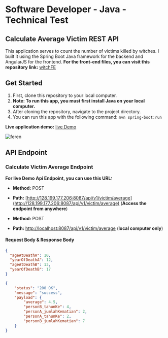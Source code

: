 # Software Developer - Java - Technical Test
## Calculate Average Victim REST API
This application serves to count the number of victims killed by witches. I built it using the Spring Boot Java framework for the backend and AngularJS for the frontend.
**For the front-end files, you can visit this repository link:** [witchFE](https://github.com/Alhuzsyam/witchFE)

## Get Started 
1. First, clone this repository to your local computer.
2. **Note: To run this app, you must first install Java on your local computer.**
3. After cloning the repository, navigate to the project directory.
4. You can run this app with the following command: `mvn spring-boot:run`

**Live application demo:** [live Demo](http://128.199.177.206:5390/)

![feren](https://github.com/Alhuzsyam/witch/assets/64511435/705953a9-345f-44ce-aa90-acfc92ac5654)

## API Endpoint
### Calculate Victim Average Endpoint

**For live Demo Api Endpoint, you can use this URL:**

- **Method:** POST 
- **Path:** [http://128.199.177.206:8087/api/v1/victim/average](http://128.199.177.206:8087/api/v1/victim/average) (**Access the endpoint from anywhere**)

- **Method:** POST 
- **Path:** [http://localhost:8087/api/v1/victim/average](http://localhost:8087/api/v1/victim/average) (**local computer only**)

#### Request Body & Response Body
```json
{
  "ageAtDeathA": 10,
  "yearOfDeathA": 12,
  "ageAtDeathB": 13,
  "yearOfDeathB": 17
}
```

```json
{
	"status": "200 OK",
	"message": "success",
	"payload": {
		"average": 4.5,
		"personB_tahunKe": 4,
		"personA_jumlahKematian": 2,
		"personA_tahunKe": 2,
		"personB_jumlahKematian": 7
	}
}
```


